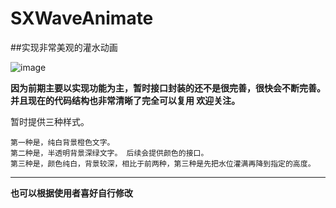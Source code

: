 # SXWaveAnimate
##实现非常美观的灌水动画

![image](https://github.com/dsxNiubility/SXWaveAnimate/raw/master/screenshots/waveAnimate.gif)

**因为前期主要以实现功能为主，暂时接口封装的还不是很完善，很快会不断完善。并且现在的代码结构也非常清晰了完全可以复用 欢迎关注。**

暂时提供三种样式。

```
第一种是，纯白背景橙色文字。
第二种是，半透明背景深绿文字。 后续会提供颜色的接口。
第三种是，颜色纯白，背景较深，相比于前两种，第三种是先把水位灌满再降到指定的高度。
```

---
**也可以根据使用者喜好自行修改**
